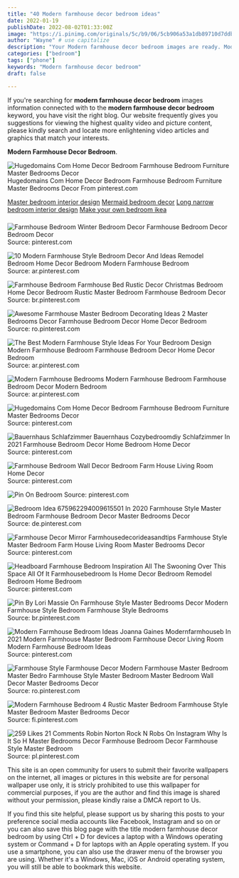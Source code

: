 ```yaml
---
title: "40 Modern farmhouse decor bedroom ideas"
date: 2022-01-19
publishDate: 2022-08-02T01:33:00Z
image: "https://i.pinimg.com/originals/5c/b9/06/5cb906a53a1db89710d7ddbea0e32687.jpg"
author: "Wayne" # use capitalize
description: "Your Modern farmhouse decor bedroom images are ready. Modern farmhouse decor bedroom are a topic that is being searched for and liked by netizens today. You can Download the Modern farmhouse decor bedroom files here. Download all royalty-free photos and vectors."
categories: ["bedroom"]
tags: ["phone"]
keywords: "Modern farmhouse decor bedroom"
draft: false

---
```


If you're searching for **modern farmhouse decor bedroom** images information connected with to the **modern farmhouse decor bedroom** keyword, you have visit the right  blog.  Our website frequently  gives you  suggestions  for viewing  the highest  quality video and picture  content, please kindly search and locate more enlightening video articles and graphics  that match your interests.

**Modern Farmhouse Decor Bedroom**. 

![Hugedomains Com Home Decor Bedroom Farmhouse Bedroom Furniture Master Bedrooms Decor](https://i.pinimg.com/736x/1c/be/6e/1cbe6eedd0f17bf083b36e856de3f349.jpg "Hugedomains Com Home Decor Bedroom Farmhouse Bedroom Furniture Master Bedrooms Decor")
Hugedomains Com Home Decor Bedroom Farmhouse Bedroom Furniture Master Bedrooms Decor From pinterest.com

[Master bedroom interior design](/master-bedroom-interior-design/)
[Mermaid bedroom decor](/mermaid-bedroom-decor/)
[Long narrow bedroom interior design](/long-narrow-bedroom-interior-design/)
[Make your own bedroom ikea](/make-your-own-bedroom-ikea/)



### 

 


![Farmhouse Bedroom Winter Bedroom Decor Farmhouse Bedroom Decor Bedroom Decor](https://i.pinimg.com/originals/36/49/3c/36493cbfa7d361042cc3fd2922023fc6.jpg "Farmhouse Bedroom Winter Bedroom Decor Farmhouse Bedroom Decor Bedroom Decor")
Source: pinterest.com

 

![10 Modern Farmhouse Style Bedroom Decor And Ideas Remodel Bedroom Home Decor Bedroom Modern Farmhouse Bedroom](https://i.pinimg.com/originals/d8/c3/32/d8c33274eb50bbfe7af9c4cfbe589bef.jpg "10 Modern Farmhouse Style Bedroom Decor And Ideas Remodel Bedroom Home Decor Bedroom Modern Farmhouse Bedroom")
Source: ar.pinterest.com

 

![Farmhouse Bedroom Farmhouse Bed Rustic Decor Christmas Bedroom Home Decor Bedroom Rustic Master Bedroom Farmhouse Bedroom Decor](https://i.pinimg.com/474x/96/68/7e/96687e610bc0190cd205f2f0e82f54d6.jpg "Farmhouse Bedroom Farmhouse Bed Rustic Decor Christmas Bedroom Home Decor Bedroom Rustic Master Bedroom Farmhouse Bedroom Decor")
Source: br.pinterest.com

 

![Awesome Farmhouse Master Bedroom Decorating Ideas 2 Master Bedrooms Decor Farmhouse Bedroom Decor Home Decor Bedroom](https://i.pinimg.com/originals/7d/bf/11/7dbf11e2a031c532e55af4849bd8f8a0.jpg "Awesome Farmhouse Master Bedroom Decorating Ideas 2 Master Bedrooms Decor Farmhouse Bedroom Decor Home Decor Bedroom")
Source: ro.pinterest.com

 

![The Best Modern Farmhouse Style Ideas For Your Bedroom Design Modern Farmhouse Bedroom Farmhouse Bedroom Decor Home Decor Bedroom](https://i.pinimg.com/originals/ca/f0/64/caf064666dfd62e892cb5c0f2ac6e1de.jpg "The Best Modern Farmhouse Style Ideas For Your Bedroom Design Modern Farmhouse Bedroom Farmhouse Bedroom Decor Home Decor Bedroom")
Source: ar.pinterest.com

 

![Modern Farmhouse Bedrooms Modern Farmhouse Bedroom Farmhouse Bedroom Decor Modern Bedroom](https://i.pinimg.com/originals/32/89/88/328988718416dfd5588344eb939a6a64.jpg "Modern Farmhouse Bedrooms Modern Farmhouse Bedroom Farmhouse Bedroom Decor Modern Bedroom")
Source: ar.pinterest.com

 

![Hugedomains Com Home Decor Bedroom Farmhouse Bedroom Furniture Master Bedrooms Decor](https://i.pinimg.com/736x/1c/be/6e/1cbe6eedd0f17bf083b36e856de3f349.jpg "Hugedomains Com Home Decor Bedroom Farmhouse Bedroom Furniture Master Bedrooms Decor")
Source: pinterest.com

 

![Bauernhaus Schlafzimmer Bauernhaus Cozybedroomdiy Schlafzimmer In 2021 Farmhouse Bedroom Decor Home Bedroom Home Decor](https://i.pinimg.com/736x/17/12/3f/17123f0c323a3dcc62e30465cf529ac1.jpg "Bauernhaus Schlafzimmer Bauernhaus Cozybedroomdiy Schlafzimmer In 2021 Farmhouse Bedroom Decor Home Bedroom Home Decor")
Source: pinterest.com

 

![Farmhouse Bedroom Wall Decor Bedroom Farm House Living Room Home Decor](https://i.pinimg.com/originals/cb/9d/24/cb9d2483224fe86cd1a5af53997cc329.jpg "Farmhouse Bedroom Wall Decor Bedroom Farm House Living Room Home Decor")
Source: pinterest.com

 

![Pin On Bedroom](https://i.pinimg.com/originals/a4/58/77/a458775170f4d5a7c415bf4a5f9400ab.png "Pin On Bedroom")
Source: pinterest.com

 

![Bedroom Idea 675962294009615501 In 2020 Farmhouse Style Master Bedroom Farmhouse Bedroom Decor Master Bedrooms Decor](https://i.pinimg.com/originals/66/a2/4e/66a24e789a264f3cee40c807f5c4887c.jpg "Bedroom Idea 675962294009615501 In 2020 Farmhouse Style Master Bedroom Farmhouse Bedroom Decor Master Bedrooms Decor")
Source: de.pinterest.com

 

![Farmhouse Decor Mirror Farmhousedecorideasandtips Farmhouse Style Master Bedroom Farm House Living Room Master Bedrooms Decor](https://i.pinimg.com/564x/25/cf/c8/25cfc8d061ddba9081a77f2359a31b34.jpg "Farmhouse Decor Mirror Farmhousedecorideasandtips Farmhouse Style Master Bedroom Farm House Living Room Master Bedrooms Decor")
Source: pinterest.com

 

![Headboard Farmhouse Bedroom Inspiration All The Swooning Over This Space All Of It Farmhousebedroom Is Home Decor Bedroom Remodel Bedroom Home Bedroom](https://i.pinimg.com/originals/1f/d5/65/1fd56592985408fd594b5b2a4bfe4c47.jpg "Headboard Farmhouse Bedroom Inspiration All The Swooning Over This Space All Of It Farmhousebedroom Is Home Decor Bedroom Remodel Bedroom Home Bedroom")
Source: pinterest.com

 

![Pin By Lori Massie On Farmhouse Style Master Bedrooms Decor Modern Farmhouse Style Bedroom Farmhouse Style Bedrooms](https://i.pinimg.com/originals/58/cf/b2/58cfb25b5f0cef03fbe4750d55b67af2.jpg "Pin By Lori Massie On Farmhouse Style Master Bedrooms Decor Modern Farmhouse Style Bedroom Farmhouse Style Bedrooms")
Source: br.pinterest.com

 

![Modern Farmhouse Bedroom Ideas Joanna Gaines Modernfarmhouseb In 2021 Modern Farmhouse Master Bedroom Farmhouse Decor Living Room Modern Farmhouse Bedroom Ideas](https://i.pinimg.com/originals/2b/5c/57/2b5c5732d4c3240fa5323c6ab5696cc4.jpg "Modern Farmhouse Bedroom Ideas Joanna Gaines Modernfarmhouseb In 2021 Modern Farmhouse Master Bedroom Farmhouse Decor Living Room Modern Farmhouse Bedroom Ideas")
Source: pinterest.com

 

![Farmhouse Style Farmhouse Decor Modern Farmhouse Master Bedroom Master Bedro Farmhouse Style Master Bedroom Master Bedroom Wall Decor Master Bedrooms Decor](https://i.pinimg.com/originals/1e/9a/25/1e9a2568382f89319550130739dd5b07.jpg "Farmhouse Style Farmhouse Decor Modern Farmhouse Master Bedroom Master Bedro Farmhouse Style Master Bedroom Master Bedroom Wall Decor Master Bedrooms Decor")
Source: ro.pinterest.com

 

![Modern Farmhouse Bedroom 4 Rustic Master Bedroom Farmhouse Style Master Bedroom Master Bedrooms Decor](https://i.pinimg.com/736x/48/ca/07/48ca077246fb8648391eba01cf6a74fd.jpg "Modern Farmhouse Bedroom 4 Rustic Master Bedroom Farmhouse Style Master Bedroom Master Bedrooms Decor")
Source: fi.pinterest.com

 

![259 Likes 21 Comments Robin Norton Rock N Robs On Instagram Why Is It So H Master Bedrooms Decor Farmhouse Bedroom Decor Farmhouse Style Master Bedroom](https://i.pinimg.com/originals/5c/b9/06/5cb906a53a1db89710d7ddbea0e32687.jpg "259 Likes 21 Comments Robin Norton Rock N Robs On Instagram Why Is It So H Master Bedrooms Decor Farmhouse Bedroom Decor Farmhouse Style Master Bedroom")
Source: pl.pinterest.com

 

This site is an open community for users to submit their favorite wallpapers on the internet, all images or pictures in this website are for personal wallpaper use only, it is stricly prohibited to use this wallpaper for commercial purposes, if you are the author and find this image is shared without your permission, please kindly raise a DMCA report to Us.

If you find this site helpful, please support us by sharing this posts to your preference social media accounts like Facebook, Instagram and so on or you can also save this blog page with the title modern farmhouse decor bedroom by using Ctrl + D for devices a laptop with a Windows operating system or Command + D for laptops with an Apple operating system. If you use a smartphone, you can also use the drawer menu of the browser you are using. Whether it's a Windows, Mac, iOS or Android operating system, you will still be able to bookmark this website.
